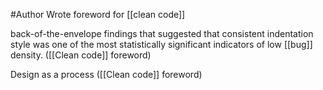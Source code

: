 #Author
Wrote foreword for [[clean code]]

back-of-the-envelope findings that suggested that consistent indentation style was one of the most statistically significant indicators of low [[bug]] density. ([[Clean code]] foreword)

Design as a process ([[Clean code]] foreword)